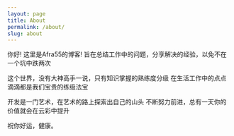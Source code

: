 ```yaml
---
layout: page
title: About
permalink: /about/
slug: about
---
```


你好!
这里是Afra55的博客!
旨在总结工作中的问题，分享解决的经验，以免不在一个坑中跌两次

这个世界，没有大神高手一说，只有知识掌握的熟练度分级
在生活工作中的点点滴滴都是我们宝贵的练级法宝

开发是一门艺术，在艺术的路上探索出自己的山头
不断努力前进，总有一天你的价值就会在云彩中提升

祝你好运，健康。
